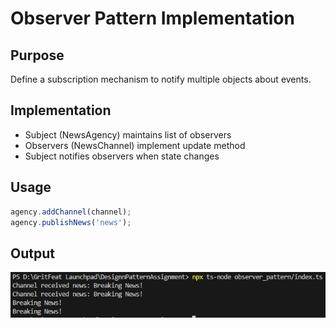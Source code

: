 # Observer Pattern Implementation

## Purpose
Define a subscription mechanism to notify multiple objects about events.

## Implementation
- Subject (NewsAgency) maintains list of observers
- Observers (NewsChannel) implement update method
- Subject notifies observers when state changes

## Usage
```typescript
agency.addChannel(channel);
agency.publishNews('news');
```
## Output
![alt text](image.png)